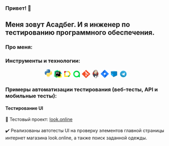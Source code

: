 ### Привет! :speech_balloon:
Меня зовут Асадбег. И я инженер по тестированию программного обеспечения.
---

### Про меня:


### Инструменты и технологии:
<p  align="center">
  <code><img width="5%" title="Python" src="./images/icons/Python-logo-notext.svg"></code>
  <code><img width="5%" title="PyCharm" src="./images/icons/pycharm.svg"></code>
  <code><img width="5%" title="Allure Report" src="./images/icons/allure-Report-logo.svg"></code>
  <code><img width="5%" title="Allure TestOps" src="./images/icons/allure-ee-logo.svg"></code>
  <code><img width="5%" title="Github" src="./images/icons/git-logo.svg"></code>
  <code><img width="5%" title="Jenkins" src="./images/icons/jenkins-logo.svg"></code>
  <code><img width="5%" title="Jira" src="./images/icons/jira-logo.svg"></code>
  <code><img width="5%" title="Selenoid" src="./images/icons/selenoid-logo.svg"></code>
  <code><img width="5%" title="Telegram" src="./images/icons/Telegram.svg"></code>

</p>

### Примеры автоматизации тестирования (веб-тесты, API и мобильные тесты):
<!--
[![Readme Card](https://github-readme-stats.vercel.app/api/pin/?username=GithubRedMouth&repo=qa_guru_3_16)]([https://github.com/vonoelv/bookmate-test-project](https://github.com/GithubRedMouth/qa_guru_3_16))-->

#### Тестирование UI
:link: Тестовый проект: <a target="_blank" href="https://github.com/GithubRedMouth/qa_guru_3_16">look.online</a></br></br>
:heavy_check_mark: Реализованы автотесты UI на проверку элементов главной страницы интернет магазина look.online, а также поиск заданной одежды.</br></br>

